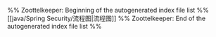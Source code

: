 %% Zoottelkeeper: Beginning of the autogenerated index file list  %%
 [[java/Spring Security/流程图|流程图]]
%% Zoottelkeeper: End of the autogenerated index file list  %%
